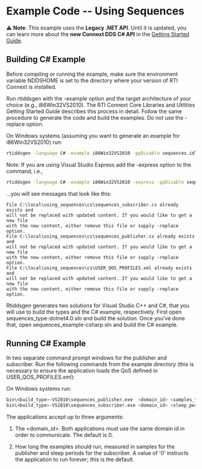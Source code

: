 # Example Code -- Using Sequences

:warning: **Note**: This example uses the **Legacy .NET API**. Until it is
updated, you can learn more about the **new Connext DDS C# API** in the
[Getting Started Guide](https://community.rti.com/static/documentation/connext-dds/6.1.1/doc/manuals/connext_dds_professional/getting_started_guide/index.html).

## Building C# Example

Before compiling or running the example, make sure the environment variable
NDDSHOME is set to the directory where your version of RTI Connext is installed.

Run rtiddsgen with the -example option and the target architecture of your
choice (e.g., i86Win32VS2010). The RTI Connext Core Libraries and Utilities
Getting Started Guide describes this process in detail. Follow the same
procedure to generate the code and build the examples. Do not use the -replace
option.

On Windows systems (assuming you want to generate an example for i86Win32VS2010)
run:

```sh
rtiddsgen -language C# -example i86Win32VS2010 -ppDisable sequences.idl
```

Note: If you are using Visual Studio Express add the -express option to the
command, i.e.,

```sh
rtiddsgen -language C# -example i86Win32VS2010 -express -ppDisable sequences.idl
```

...you will see messages that look like this:

```plaintext
File C:\local\using_sequences\cs\sequences_subscriber.cs already exists and
will not be replaced with updated content. If you would like to get a new file
with the new content, either remove this file or supply -replace option.
File C:\local\using_sequences\cs\sequences_publisher.cs already exists and
will not be replaced with updated content. If you would like to get a new file
with the new content, either remove this file or supply -replace option.
File C:\local\using_sequences\cs\USER_QOS_PROFILES.xml already exists and
will not be replaced with updated content. If you would like to get a new file
with the new content, either remove this file or supply -replace option.
```

Rtiddsgen generates two solutions for Visual Studio C++ and C#, that you will
use to build the types and the C# example, respectively. First open
sequences_type-dotnet4.0.sln and build the solution. Once you've done that, open
sequences_example-csharp.sln and build the C# example.

## Running C# Example

In two separate command prompt windows for the publisher and subscriber. Run the
following commands from the example directory (this is necessary to ensure the
application loads the QoS defined in USER_QOS_PROFILES.xml):

On Windows systems run:

```sh
bin\<build_type>-VS2010\sequences_publisher.exe  <domain_id> <samples_to_send>
bin\<build_type>-VS2010\sequences_subscriber.exe <domain_id> <sleep_periods>
```

The applications accept up to three arguments:

1.  The <domain_id>. Both applications must use the same domain id in order to
    communicate. The default is 0.

2.  How long the examples should run, measured in samples for the publisher and
    sleep periods for the subscriber. A value of '0' instructs the application
    to run forever; this is the default.
